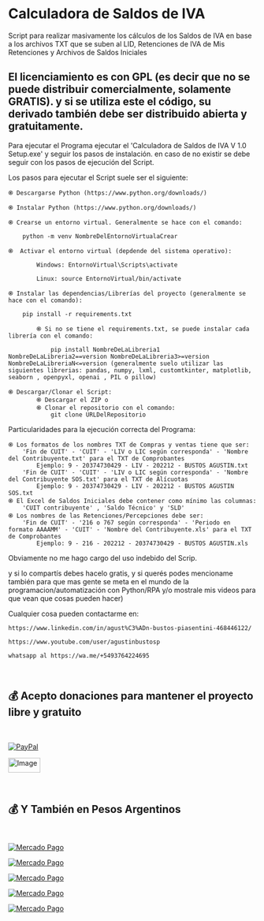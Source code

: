 # Calculadora de Saldos de IVA

Script para realizar masivamente los cálculos de los Saldos de IVA en base a los archivos TXT que se suben al LID, Retenciones de IVA de Mis Retenciones y Archivos de Saldos Iniciales

## El licenciamiento es con GPL (es decir que no se puede distribuir comercialmente, solamente GRATIS). y si se utiliza este el código, su derivado también debe ser distribuido abierta y gratuitamente. 

Para ejecutar el Programa ejecutar el 'Calculadora de Saldos de IVA V 1.0 Setup.exe' y seguir los pasos de instalación. en caso de no existir se debe seguir con los pasos de ejecución del Script.

Los pasos para ejecutar el Script suele ser el siguiente:

    ֎ Descargarse Python (https://www.python.org/downloads/)

    ֎ Instalar Python (https://www.python.org/downloads/)

    ֎ Crearse un entorno virtual. Generalmente se hace con el comando:

        python -m venv NombreDelEntornoVirtualaCrear

    ֎  Activar el entorno virtual (depdende del sistema operativo):
    
            Windows: EntornoVirtual\Scripts\activate
    
            Linux: source EntornoVirtual/bin/activate 

    ֎ Instalar las dependencias/Librerías del proyecto (generalmente se hace con el comando):

        pip install -r requirements.txt

            ֎ Si no se tiene el requirements.txt, se puede instalar cada librería con el comando:

                pip install NombreDeLaLibreria1 NombreDeLaLibreria2==version NombreDeLaLibreria3>=version NombreDeLaLibreriaN<=version (generalmente suelo utilizar las siguientes librerias: pandas, numpy, lxml, customtkinter, matplotlib, seaborn , openpyxl, openai , PIL o pillow)

    ֎ Descargar/Clonar el Script:
            ֎ Descargar el ZIP o
            ֎ Clonar el repositorio con el comando:
                git clone URLDelRepositorio


Particularidades para la ejecución correcta del Programa:

    ֎ Los formatos de los nombres TXT de Compras y ventas tiene que ser:
        'Fin de CUIT' - 'CUIT' - 'LIV o LIC según corresponda' - 'Nombre del Contribuyente.txt' para el TXT de Comprobantes
            Ejemplo: 9 - 20374730429 - LIV - 202212 - BUSTOS AGUSTIN.txt
        'Fin de CUIT' - 'CUIT' - 'LIV o LIC según corresponda' - 'Nombre del Contribuyente SOS.txt' para el TXT de Alícuotas
            Ejemplo: 9 - 20374730429 - LIV - 202212 - BUSTOS AGUSTIN SOS.txt
    ֎ El Excel de Saldos Iniciales debe contener como mínimo las columnas:
        'CUIT contribuyente' , 'Saldo Técnico' y 'SLD'
    ֎ Los nombres de las Retenciones/Percepciones debe ser:
        'Fin de CUIT' - '216 o 767 según corresponda' - 'Periodo en formato AAAAMM' - 'CUIT' - 'Nombre del Contribuyente.xls' para el TXT de Comprobantes
            Ejemplo: 9 - 216 - 202212 - 20374730429 - BUSTOS AGUSTIN.xls


Obviamente no me hago cargo del uso indebido del Scrip.

y si lo compartís debes hacelo gratis, y si querés podes mencioname también para que mas gente se meta en el mundo de la programacion/automatización con Python/RPA y/o mostrale mis videos para que vean que cosas pueden hacer)

Cualquier cosa pueden contactarme en:

    https://www.linkedin.com/in/agust%C3%ADn-bustos-piasentini-468446122/

    https://www.youtube.com/user/agustinbustosp

    whatsapp al https://wa.me/+5493764224695

<br/>

## 💰 Acepto donaciones para mantener el proyecto libre y gratuito
<br/>

[![PayPal](https://img.shields.io/badge/PayPal-00457C?style=for-the-badge&logo=paypal&logoColor=white)](https://paypal.me/agustinbustosp) <!-- [<img src='http://ketekipo.com.ar/wp-content/uploads/2020/05/mercado-pago.png' alt='Image' height='30' width='100\'>](https://paypal.me/paypal.me/agustinbustosp) -->

<!-- [![Cafecito](https://img.shields.io/badge/-Cafecito-9cf?style=for-the-badge)](https://cafecito.app/abustos) -->

[<img src='https://santanderpost.com.ar/wp-content/uploads/2022/02/Cafecito-.jpg' alt='Image' height='30' width='65\'>](https://cafecito.app/abustos)

<br/>
 
## 💰 Y También en Pesos Argentinos

<br/>

[![Mercado Pago](https://img.shields.io/badge/Mercado%20Pago%20100-009ee3?style=for-the-badge&logo=mercadopago&logoColor=white)](https://mpago.la/2JBdGez)

[![Mercado Pago](https://img.shields.io/badge/Mercado%20Pago%20500-009ee3?style=for-the-badge&logo=mercadopago&logoColor=white)](https://mpago.la/2CwfjKE)

[![Mercado Pago](https://img.shields.io/badge/Mercado%20Pago%201.000-009ee3?style=for-the-badge&logo=mercadopago&logoColor=white)](https://mpago.la/21Xvpig)

[![Mercado Pago](https://img.shields.io/badge/Mercado%20Pago%205.000-009ee3?style=for-the-badge&logo=mercadopago&logoColor=white)](https://mpago.la/1s4D4mM)

[![Mercado Pago](https://img.shields.io/badge/Mercado%20Pago%2010.000-009ee3?style=for-the-badge&logo=mercadopago&logoColor=white)](https://mpago.la/1n9cimr)
